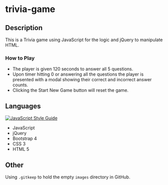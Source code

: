 # trivia-game

## Description
This is a Trivia game using JavaScript for the logic and jQuery to manipulate HTML.

### How to Play
  * The player is given 120 seconds to answer all 5 questions.
  * Upon timer hitting 0 or answering all the questions the player is presented with a modal showing their correct and incorrect answer counts.
  * Clicking the Start New Game button will reset the game.

## Languages
[![JavaScript Style Guide](https://img.shields.io/badge/code_style-standard-brightgreen.svg)](https://standardjs.com)
  * JavaScript
  * jQuery
  * Bootstrap 4
  * CSS 3
  * HTML 5

## Other
Using `.gitkeep` to hold the empty `images` directory in GitHub.
